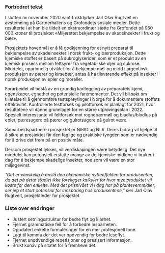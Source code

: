 ### Forbedret tekst

I slutten av november 2020 vant fruktdyrker Jarl Olav Rugtveit en avstemning på Gartnerhallens og Grofondets sosiale medier. Dette resulterte i at han ble tildelt en ekstraordinær støtte fra Grofondet på 950 000 kroner til prosjektet «Miljørettet bekjempelse av skadeinsekter i frukt og bær».

Prosjektets hovedmål er å få godkjenning for et nytt preparat til bekjempelse av skadeinsekter i norsk frukt- og bærproduksjon. Dette kjemiske stoffet er basert på sukroglyserider, som er et produkt av en kjemisk prosess mellom fettsyrer fra vegetabilske oljer og sukrose. Middelet, opprinnelig utviklet for å bekjempe møll og midd i argentinsk produksjon av pærer og kirsebær, antas å ha tilsvarende effekt på insekter i norsk produksjon av epler og moreller.

Forarbeidet vil bestå av en grundig kartlegging av preparatets kjemi, egenskaper, egnethet og potensielle faremomenter. Det vil bli søkt om tillatelse til å gjennomføre testsprøytinger i Norge for å dokumentere stoffets effektivitet. Kontrollerte testforsøk og pilotforsøk er planlagt for 2021, hvor resultatene vil danne grunnlaget for en større utprøvingsplan i 2022. Spesielt interessante vil feltforsøk mot rognebærmøll og bladlus/blodlus på epler, pæresugere på pærer og gulrotsugere på gulrot være.

Samarbeidspartnere i prosjektet er NIBIO og NLR. Deres bidrag vil hjelpe til å sikre at prosjektet får den faglige og praktiske tyngden som er nødvendig for å drive det frem på en positiv måte.

Dersom prosjektet lykkes, vil verdiskapingen være betydelig. Det nye middelet kan potensielt erstatte mange av de kjemiske midlene vi bruker i dag for å bekjempe skadelige insekter, noe som vil være en stor miljøgevinst.

_"Det er vanskelig å anslå den økonomiske nytteeffekten for produsenten, da det på dette stadiet ikke foreligger kalkyler for hvor mye produktet vil koste for den enkelte. Med det prisnivået vi i dag har på plantevernmidler, ser jeg et stort potensial for innsparing hos produsentene,"_ sier Jarl Olav Rugtveit, prosjektleder for prosjektet.

### Liste over endringer

- Justert setningsstruktur for bedre flyt og klarhet.
- Fjernet grammatiske feil for å forbedre lesbarheten.
- Oppdatert enkelte formuleringer for en mer profesjonell tone.
- Lagt til komma der det var nødvendig for bedre leseflyt.
- Fjernet unødvendige repetisjoner og presisert informasjon.
- Brukt kursiv på sitatet for å fremheve det.

